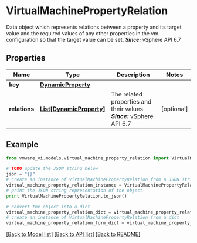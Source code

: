 # VirtualMachinePropertyRelation

Data object which represents relations between a property and its target value and the required values of any other properties in the vm configuration so that the target value can be set.  ***Since:*** vSphere API 6.7 

## Properties
Name | Type | Description | Notes
------------ | ------------- | ------------- | -------------
**key** | [**DynamicProperty**](DynamicProperty.md) |  | 
**relations** | [**List[DynamicProperty]**](DynamicProperty.md) | The related properties and their values  ***Since:*** vSphere API 6.7  | [optional] 

## Example

```python
from vmware_vi.models.virtual_machine_property_relation import VirtualMachinePropertyRelation

# TODO update the JSON string below
json = "{}"
# create an instance of VirtualMachinePropertyRelation from a JSON string
virtual_machine_property_relation_instance = VirtualMachinePropertyRelation.from_json(json)
# print the JSON string representation of the object
print VirtualMachinePropertyRelation.to_json()

# convert the object into a dict
virtual_machine_property_relation_dict = virtual_machine_property_relation_instance.to_dict()
# create an instance of VirtualMachinePropertyRelation from a dict
virtual_machine_property_relation_form_dict = virtual_machine_property_relation.from_dict(virtual_machine_property_relation_dict)
```
[[Back to Model list]](../README.md#documentation-for-models) [[Back to API list]](../README.md#documentation-for-api-endpoints) [[Back to README]](../README.md)


